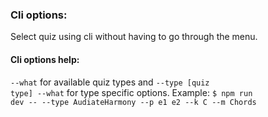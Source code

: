 ### Cli options:
Select quiz using cli without having to go through the menu.

#### Cli options help:
<code>--what</code> for available quiz types and <code>--type [quiz type] --what</code> for type specific options.
Example: <code>$ npm run dev -- --type AudiateHarmony --p e1 e2 --k C --m Chords</code>





